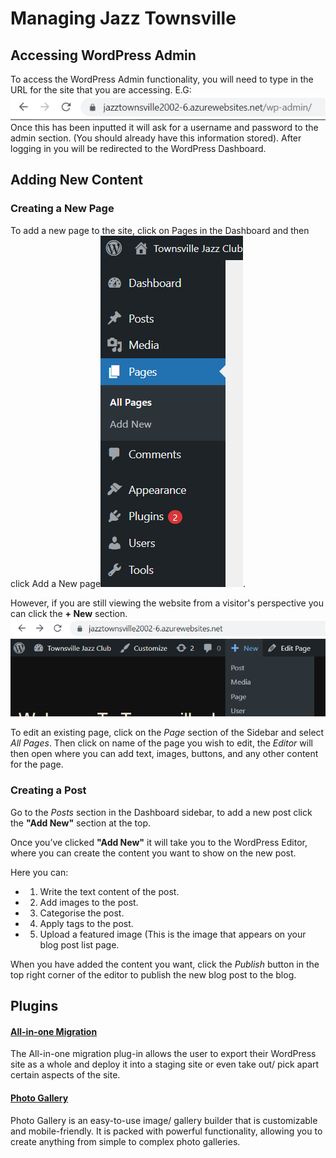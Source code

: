 # Managing Jazz Townsville

## Accessing WordPress Admin
To access the WordPress Admin functionality, you will need to type in the URL
for the site that you are accessing. E.G: ![Admin](url.png)
Once this has been inputted it will ask for a username and password
to the admin section. (You should already have this information stored). After
logging in you will be redirected to the WordPress Dashboard.

## Adding New Content

### **Creating a New Page**

To add a new page to the site, click on Pages in the Dashboard and then 
click Add a New page![New Page](newpage.png).

However, if you are still viewing the website from a visitor's perspective
you can click the **+ New** section. ![View Page](newpage2.png)

To edit an existing page, click on the _Page_ section of the Sidebar 
and select _All Pages_. Then click on name of the page you wish to edit,
the _Editor_ will then open where you can add text, 
images, buttons, and any other content for the page.

### **Creating a Post**

Go to the _Posts_ section in the Dashboard sidebar, to add a new post
click the **"Add New"** section at the top.

Once you’ve clicked **"Add New"** it will take you to the WordPress Editor, 
where you can create the content you want to show on the new post. 

Here you can:

- 1. Write the text content of the post.
- 2. Add images to the post.
- 3. Categorise the post.
- 4. Apply tags to the post.
- 5. Upload a featured image (This is the image that appears on your
blog post list page.

When you have added the content you want,
click the _Publish_ button in the top right corner of the editor to
publish the new blog post to the blog.

## Plugins
#### [All-in-one Migration](https://wordpress.org/plugins/all-in-one-wp-migration/)
The All-in-one migration plug-in allows the user to export their WordPress site as a whole
and deploy it into a staging site or even take out/ pick apart certain aspects of the site.

#### [Photo Gallery](https://wordpress.org/plugins/photo-gallery/)
Photo Gallery is an easy-to-use image/ gallery builder that is customizable and mobile-friendly.
It is packed with powerful functionality, allowing you to create anything from simple to complex photo galleries.